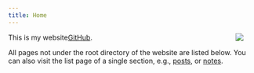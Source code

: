 ```yaml
---
title: Home
---
```


[<img src="https://img1.baidu.com/it/u=1458698859,3365697463&fm=253&fmt=auto&app=120&f=JPEG?w=1280&h=800" style="max-width:20%;min-width:40px;float:right;"/>](https://github.com/sakura758/)













This is my  website[GitHub](https://github.com/sakura758/lyang).

All pages not under the root directory of the website are listed below. You can also visit the list page of a single section, e.g., [posts](/post/), or [notes](/note/).



